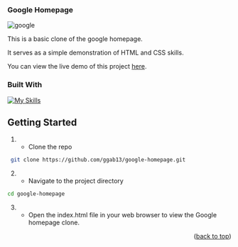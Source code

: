 
<!-- ABOUT THE PROJECT -->
### Google Homepage
![google](https://github.com/ggab13/google-homepage/assets/67071512/38175363-7991-4714-97e6-1f9bdf8e441c)

This is a basic clone of the google homepage.

  It serves as a simple demonstration of HTML and CSS skills.

You can view the live demo of this project [here](https://ggab13.github.io/google-homepage/).

### Built With

[![My Skills](https://skillicons.dev/icons?i=html,css)](https://skillicons.dev)

<!-- GETTING STARTED -->
## Getting Started
  
1. - Clone the repo
 ```sh
  git clone https://github.com/ggab13/google-homepage.git
   ```

2. - Navigate to the project directory
```sh
cd google-homepage
 ```
3. - Open the index.html file in your web browser to view the Google homepage clone.


<p align="right">(<a href="#readme-top">back to top</a>)</p>


